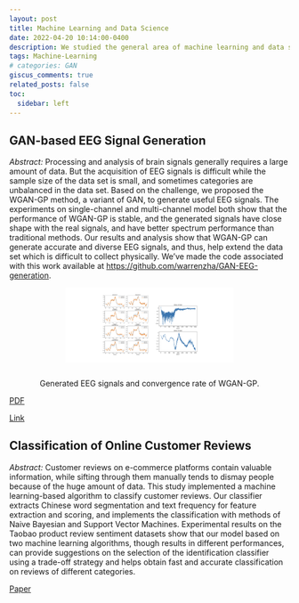 ```yaml
---
layout: post
title: Machine Learning and Data Science
date: 2022-04-20 10:14:00-0400
description: We studied the general area of machine learning and data science. A machine learning-based algorithm to is proposed to classify customer reviews. A variant of GAN, WGAN-GP, is designed to extend data set of EEG signals.
tags: Machine-Learning
# categories: GAN
giscus_comments: true
related_posts: false
toc:
  sidebar: left
---
```


## GAN-based EEG Signal Generation

_Abstract:_ Processing and analysis of brain signals generally requires a large amount of data. But the acquisition of 
EEG signals is difficult while the sample size of the data set is small, and sometimes categories are unbalanced in the 
data set. Based on the challenge, we proposed the WGAN-GP method, a variant of GAN, to generate useful EEG signals. 
The experiments on single-channel and multi-channel model both show that the performance of WGAN-GP is stable, and the 
generated signals have close shape with the real signals, and have better spectrum performance than traditional methods. 
Our results and analysis show that WGAN-GP can generate accurate and diverse EEG signals, and thus, help extend the data 
set which is difficult to collect physically. We’ve made the code associated with this work available 
at https://github.com/warrenzha/GAN-EEG-generation.

<div class="l-body" style="text-align:center;">
  <img src="https://github.com/warrenzha/warrenzha.github.io/blob/master/assets/img/posts/ganeeg.png" width="60%" style="margin-bottom: 12px; background-color: white;">
  <p>Generated EEG signals and convergence rate of WGAN-GP.</p>
</div>

[PDF](https://warrenzha.github.io/assets/pdf/GAN-EEG-Generation.pdf)

[Link](https://github.com/warrenzha/GAN-EEG-generation)      

## Classification of Online Customer Reviews

_Abstract:_ Customer reviews on e-commerce platforms contain valuable information, while sifting through them manually 
tends to dismay people because of the huge amount of data. This study implemented a machine learning-based algorithm to 
classify customer reviews. Our classifier extracts Chinese word segmentation and text frequency for feature extraction 
and scoring, and implements the classification with methods of Naive Bayesian and Support Vector Machines. Experimental 
results on the Taobao product review sentiment datasets show that our model based on two machine learning algorithms, 
though results in different performances, can provide suggestions on the selection of the identification classifier 
using a trade-off strategy and helps obtain fast and accurate classification on reviews of different categories.

[Paper](https://iopscience.iop.org/article/10.1088/1742-6596/1678/1/012081/pdf)

